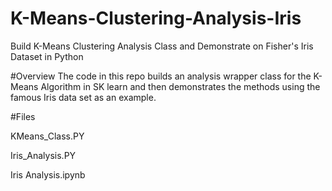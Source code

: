 # K-Means-Clustering-Analysis-Iris
Build K-Means Clustering Analysis Class and Demonstrate on Fisher's Iris Dataset in Python

#Overview
The code in this repo builds an analysis wrapper class for the K-Means Algorithm in SK learn and then demonstrates the methods using the famous Iris data set as an example.

#Files

KMeans_Class.PY

Iris_Analysis.PY

Iris Analysis.ipynb

